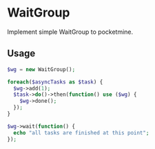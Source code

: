 # WaitGroup
Implement simple WaitGroup to pocketmine.
## Usage
```php
$wg = new WaitGroup();

foreach($asyncTasks as $task) {
  $wg->add(1);
  $task->do()->then(function() use ($wg) {
    $wg->done();
  });
}

$wg->wait(function() {
  echo "all tasks are finished at this point";
});
```
